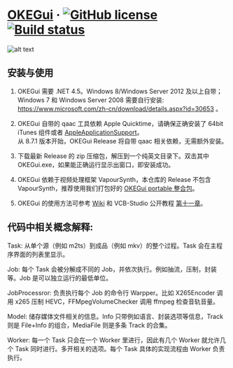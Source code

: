 # [OKEGui](https://github.com/vcb-s/OKEGui/) &middot; [![GitHub license](https://img.shields.io/badge/license-GPLv2-blue.svg)](https://github.com/vcb-s/OKEGui/blob/master/LICENSE) [![Build status](https://ci.appveyor.com/api/projects/status/p4p7upa6hmsgu599?svg=true&passingText=%E7%BC%96%E8%AF%91%20-%20%E7%A8%B3%20&pendingText=%E5%B0%8F%E5%9C%9F%E8%B1%86%E7%82%B8%E4%BA%86%20&failingText=%E6%88%91%E6%84%9F%E8%A7%89%E5%8D%9C%E8%A1%8C%20)](https://ci.appveyor.com/project/vcb-s/okegui)


![alt text](http://www.ajivin.com/images/spsimpleportfolio/site-clearing/portfolio6_600x400.jpg)

## 安装与使用

1. OKEGui 需要 .NET 4.5。Windows 8/Windows Server 2012 及以上自带；Windows 7 和 Windows Server 2008 需要自行安装: https://www.microsoft.com/zh-cn/download/details.aspx?id=30653 。

2. OKEGui 自带的 qaac 工具依赖 Apple Quicktime，请确保正确安装了 64bit iTunes 组件或者 [AppleApplicationSupport](https://github.com/vcb-s/OKEGui/releases/download/4.0/AppleApplicationSupport64.msi)。  
    从 8.7.1 版本开始，OKEGui Release 将自带 qaac 相关依赖，无需额外安装。

3. 下载最新 Release 的 zip 压缩包，解压到一个纯英文目录下。双击其中 OKEGui.exe，如果能正确运行显示出窗口，即安装成功。

4. OKEGui 依赖于视频处理框架 VapourSynth，本仓库的 Release 不包含 VapourSynth，推荐使用我们打包好的 [OKEGui portable 整合包](https://github.com/AmusementClub/tools/releases)。

5. OKEGui 的使用方法可参考 [Wiki](https://github.com/vcb-s/OKEGui/wiki) 和 VCB-Studio 公开教程 [第十一章](https://guides.vcb-s.com/basic-guide-11)。

## 代码中相关概念解释:

Task: 从单个源（例如 m2ts）到成品（例如 mkv）的整个过程。Task 会在主程序界面的列表里显示。

Job: 每个 Task 会被分解成不同的 Job，并依次执行。例如抽流，压制，封装等。Job 是可以独立运行的最低单位。

JobProcessror: 负责执行每个 Job 的命令行 Warpper。比如 X265Encoder 调用 x265 压制 HEVC，FFMpegVolumeChecker 调用 ffmpeg 检查音轨音量。

Model: 储存媒体文件相关的信息。Info 只带例如语言、封装选项等信息，Track 则是 File+Info 的组合，MediaFile 则是多条 Track 的合集。

Worker: 每一个 Task 只会在一个 Worker 里进行，因此有几个 Worker 就允许几个 Task 同时进行。多开相关的选项。每个 Task 具体的实现流程由 Worker 负责执行。

